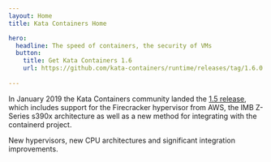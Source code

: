 ```yaml
---
layout: Home
title: Kata Containers Home

hero:
  headline: The speed of containers, the security of VMs
  button:
    title: Get Kata Containers 1.6
    url: https://github.com/kata-containers/runtime/releases/tag/1.6.0
    
---
```


<home-content>

<template slot="about">

## About Kata Containers

Kata Containers is an open source community working to build a secure container runtime with lightweight virtual machines that feel and perform like containers, but provide stronger workload isolation using hardware virtualization technology as a second layer of defense. 

Since launching in December 2017, the community successfully merged the best parts of Intel Clear Containers with Hyper.sh RunV and scaled to include support for major architectures including AMD64, ARM, IBM p-series and IBM z-series in addition to x86_64. Kata Containers also supports multiple hypervisors including QEMU, NEMU and Firecracker and integrates with the containerd project among others. 

The Kata Containers community is stewarded by the OpenStack Foundation (OSF), which supports the development and adoption of open infrastructure globally. The code is hosted at GitHub under the Apache 2 license.

<home-about slot="homeabout" button-name="Learn More" link="/learn/">
</home-about>

</template>


<home-announcement slot="announcement" button-name="Learn More" link="/learn/">

In January 2019 the Kata Containers community landed the <a href="https://github.com/kata-containers/runtime/releases/tag/1.5.0">1.5 release</a>, which includes support for the Firecracker hypervisor from AWS, the IMB Z-Series s390x architecture as well as a new method for integrating with the containerd project. 

New hypervisors, new CPU architectures and significant integration improvements.

</home-announcement>

</home-content>
